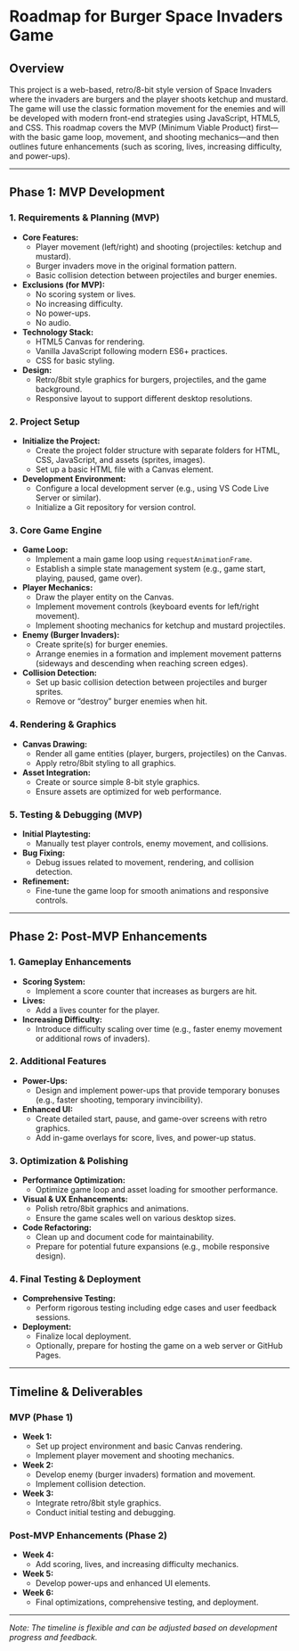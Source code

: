 # Roadmap for Burger Space Invaders Game

## Overview
This project is a web-based, retro/8-bit style version of Space Invaders where the invaders are burgers and the player shoots ketchup and mustard. The game will use the classic formation movement for the enemies and will be developed with modern front-end strategies using JavaScript, HTML5, and CSS. This roadmap covers the MVP (Minimum Viable Product) first—with the basic game loop, movement, and shooting mechanics—and then outlines future enhancements (such as scoring, lives, increasing difficulty, and power-ups).

---

## Phase 1: MVP Development

### 1. Requirements & Planning (MVP)
- **Core Features:**
  - Player movement (left/right) and shooting (projectiles: ketchup and mustard).
  - Burger invaders move in the original formation pattern.
  - Basic collision detection between projectiles and burger enemies.
- **Exclusions (for MVP):**
  - No scoring system or lives.
  - No increasing difficulty.
  - No power-ups.
  - No audio.
- **Technology Stack:**
  - HTML5 Canvas for rendering.
  - Vanilla JavaScript following modern ES6+ practices.
  - CSS for basic styling.
- **Design:**
  - Retro/8bit style graphics for burgers, projectiles, and the game background.
  - Responsive layout to support different desktop resolutions.

### 2. Project Setup
- **Initialize the Project:**
  - Create the project folder structure with separate folders for HTML, CSS, JavaScript, and assets (sprites, images).
  - Set up a basic HTML file with a Canvas element.
- **Development Environment:**
  - Configure a local development server (e.g., using VS Code Live Server or similar).
  - Initialize a Git repository for version control.

### 3. Core Game Engine
- **Game Loop:**
  - Implement a main game loop using `requestAnimationFrame`.
  - Establish a simple state management system (e.g., game start, playing, paused, game over).
- **Player Mechanics:**
  - Draw the player entity on the Canvas.
  - Implement movement controls (keyboard events for left/right movement).
  - Implement shooting mechanics for ketchup and mustard projectiles.
- **Enemy (Burger Invaders):**
  - Create sprite(s) for burger enemies.
  - Arrange enemies in a formation and implement movement patterns (sideways and descending when reaching screen edges).
- **Collision Detection:**
  - Set up basic collision detection between projectiles and burger sprites.
  - Remove or “destroy” burger enemies when hit.

### 4. Rendering & Graphics
- **Canvas Drawing:**
  - Render all game entities (player, burgers, projectiles) on the Canvas.
  - Apply retro/8bit styling to all graphics.
- **Asset Integration:**
  - Create or source simple 8-bit style graphics.
  - Ensure assets are optimized for web performance.

### 5. Testing & Debugging (MVP)
- **Initial Playtesting:**
  - Manually test player controls, enemy movement, and collisions.
- **Bug Fixing:**
  - Debug issues related to movement, rendering, and collision detection.
- **Refinement:**
  - Fine-tune the game loop for smooth animations and responsive controls.

---

## Phase 2: Post-MVP Enhancements

### 1. Gameplay Enhancements
- **Scoring System:**
  - Implement a score counter that increases as burgers are hit.
- **Lives:**
  - Add a lives counter for the player.
- **Increasing Difficulty:**
  - Introduce difficulty scaling over time (e.g., faster enemy movement or additional rows of invaders).

### 2. Additional Features
- **Power-Ups:**
  - Design and implement power-ups that provide temporary bonuses (e.g., faster shooting, temporary invincibility).
- **Enhanced UI:**
  - Create detailed start, pause, and game-over screens with retro graphics.
  - Add in-game overlays for score, lives, and power-up status.

### 3. Optimization & Polishing
- **Performance Optimization:**
  - Optimize game loop and asset loading for smoother performance.
- **Visual & UX Enhancements:**
  - Polish retro/8bit graphics and animations.
  - Ensure the game scales well on various desktop sizes.
- **Code Refactoring:**
  - Clean up and document code for maintainability.
  - Prepare for potential future expansions (e.g., mobile responsive design).

### 4. Final Testing & Deployment
- **Comprehensive Testing:**
  - Perform rigorous testing including edge cases and user feedback sessions.
- **Deployment:**
  - Finalize local deployment.
  - Optionally, prepare for hosting the game on a web server or GitHub Pages.

---

## Timeline & Deliverables

### MVP (Phase 1)
- **Week 1:**
  - Set up project environment and basic Canvas rendering.
  - Implement player movement and shooting mechanics.
- **Week 2:**
  - Develop enemy (burger invaders) formation and movement.
  - Implement collision detection.
- **Week 3:**
  - Integrate retro/8bit style graphics.
  - Conduct initial testing and debugging.

### Post-MVP Enhancements (Phase 2)
- **Week 4:**
  - Add scoring, lives, and increasing difficulty mechanics.
- **Week 5:**
  - Develop power-ups and enhanced UI elements.
- **Week 6:**
  - Final optimizations, comprehensive testing, and deployment.

---

*Note: The timeline is flexible and can be adjusted based on development progress and feedback.*